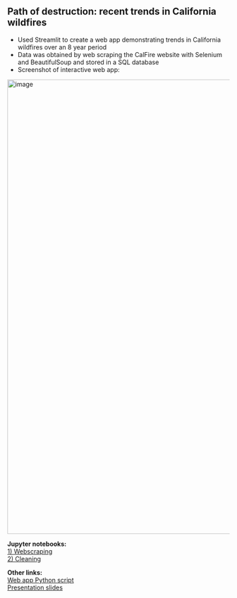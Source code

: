 ## Path of destruction: recent trends in California wildfires  

- Used Streamlit to create a web app demonstrating trends in California wildfires over an 8 year period 
- Data was obtained by web scraping the CalFire website with Selenium and BeautifulSoup and stored in a SQL database 
- Screenshot of interactive web app:


<img width="1031" alt="image" src="https://user-images.githubusercontent.com/79233614/141921811-8acd4b28-f154-490f-bde6-a63d081d0043.png">

**Jupyter notebooks:**  
[1) Webscraping](1_engineering_fires_webscraping.ipynb)  
[2) Cleaning](2_engineering_fires_cleaning.ipynb)    

**Other links:**  
[Web app Python script](fire_app.py)  
[Presentation slides](engineering_wildfires.pdf)
